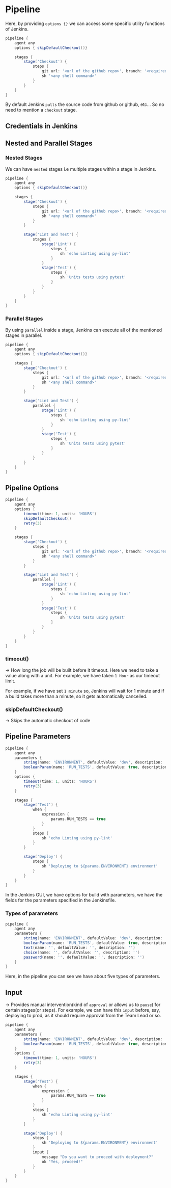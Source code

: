 # Pipeline

Here, by providing `options {}` we can access some specific utility functions of Jenkins.

```groovy
pipeline {
	agent any
	options { skipDefaultCheckout()}

	stages {
		stage('Checkout') {
			steps {
				git url: '<url of the github repo>', branch: '<required branch>'
				sh '<any shell command>'
			}
		}
	}
}
```

By default Jenkins `pulls` the source code from github or github, etc...
So no need to mention a `checkout` stage.

## Credentials in Jenkins

## Nested and Parallel Stages

### Nested Stages

We can have `nested` stages i.e multiple stages within a stage in Jenkins.

```groovy
pipeline {
	agent any
	options { skipDefaultCheckout()}

	stages {
		stage('Checkout') {
			steps {
				git url: '<url of the github repo>', branch: '<required branch>'
				sh '<any shell command>'
			}
		}

		stage('Lint and Test') {
			stages {
				stage('Lint') {
					steps {
						sh 'echo Linting using py-lint'
					}
				}
				stage('Test') {
					steps {
						sh 'Units tests using pytest'
					}
				}
			}
		}
	}
}
```

### Parallel Stages

By using `parallel` inside a stage, Jenkins can execute all of the mentioned stages in parallel.

```groovy
pipeline {
	agent any
	options { skipDefaultCheckout()}

	stages {
		stage('Checkout') {
			steps {
				git url: '<url of the github repo>', branch: '<required branch>'
				sh '<any shell command>'
			}
		}

		stage('Lint and Test') {
			parallel {
				stage('Lint') {
					steps {
						sh 'echo Linting using py-lint'
					}
				}
				stage('Test') {
					steps {
						sh 'Units tests using pytest'
					}
				}
			}
		}
	}
}
```

## Pipeline Options

```groovy
pipeline {
	agent any
	options {
		timeout(time: 1, units: 'HOURS')
		skipDefaultCheckout()
		retry(3)
	}

	stages {
		stage('Checkout') {
			steps {
				git url: '<url of the github repo>', branch: '<required branch>'
				sh '<any shell command>'
			}
		}

		stage('Lint and Test') {
			parallel {
				stage('Lint') {
					steps {
						sh 'echo Linting using py-lint'
					}
				}
				stage('Test') {
					steps {
						sh 'Units tests using pytest'
					}
				}
			}
		}
	}
}
```

### timeout()

-> How long the job will be built before it timeout. Here we need to take a value along with a unit. For example, we have taken `1 Hour` as our timeout limit.

For example, if we have set `1 minute` so, Jenkins will wait for 1 minute and if a build takes more than a minute, so it gets automatically cancelled.

### skipDefaultCheckout()

-> Skips the automatic checkout of code

## Pipeline Parameters

```groovy
pipeline {
	agent any
	parameters {
		string(name: 'ENVIRONMENT', defaultValue: 'dev', description: 'Specify the environment for deployment')
		booleanParam(name: 'RUN_TESTS', defaultValue: true, description: 'Run Tests in pipeline')
	}
	options {
		timeout(time: 1, units: 'HOURS')
		retry(3)
	}

	stages {
		stage('Test') {
			when {
				expression {
					params.RUN_TESTS == true
				}
			}
			steps {
				sh 'echo Linting using py-lint'
			}
		}

		stage('Deploy') {
			steps {
				sh 'Deploying to ${params.ENVIRONMENT} environment'
			}
		}
	}
}
```

In the Jenkins GUI, we have options for build with parameters, we have the fields for the parameters specified in the Jenkinsfile.

### Types of parameters

```groovy
pipeline {
	agent any
	parameters {
		string(name: 'ENVIRONMENT', defaultValue: 'dev', description: 'Specify the environment for deployment')
		booleanParam(name: 'RUN_TESTS', defaultValue: true, description: 'Run Tests in pipeline')
		text(name: '', defaultValue: '', description: '')
		choice(name: '', defaultValue: '', description: '')
		password(name: '', defaultValue: '', description: '')
	}
}
```

Here, in the pipeline you can see we have about five types of parameters.

## Input

-> Provides manual intervention(kind of `approval` or allows us to `pause`) for certain stages(or steps). For example, we can have this `input` before, say, deploying to prod, as it should require approval from the Team Lead or so.

```groovy
pipeline {
	agent any
	parameters {
		string(name: 'ENVIRONMENT', defaultValue: 'dev', description: 'Specify the environment for deployment')
		booleanParam(name: 'RUN_TESTS', defaultValue: true, description: 'Run Tests in pipeline')
	}
	options {
		timeout(time: 1, units: 'HOURS')
		retry(3)
	}

	stages {
		stage('Test') {
			when {
				expression {
					params.RUN_TESTS == true
				}
			}
			steps {
				sh 'echo Linting using py-lint'
			}
		}

		stage('Deploy') {
			steps {
				sh 'Deploying to ${params.ENVIRONMENT} environment'
			}
			input {
				message "Do you want to proceed with deployment?"
				ok "Yes, proceed!"
			}
		}
	}
}
```
